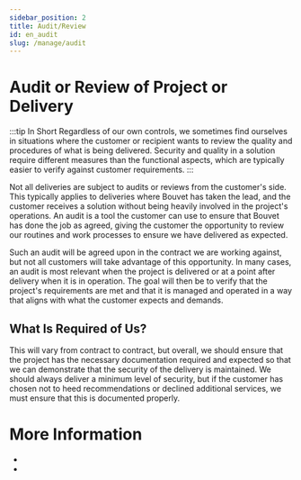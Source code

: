 ```yaml
---
sidebar_position: 2
title: Audit/Review
id: en_audit
slug: /manage/audit
---
```


# Audit or Review of Project or Delivery
:::tip In Short
Regardless of our own controls, we sometimes find ourselves in situations where the customer or recipient wants to review the quality and procedures of what is being delivered. Security and quality in a solution require different measures than the functional aspects, which are typically easier to verify against customer requirements.
:::

Not all deliveries are subject to audits or reviews from the customer's side. This typically applies to deliveries where Bouvet has taken the lead, and the customer receives a solution without being heavily involved in the project's operations. An audit is a tool the customer can use to ensure that Bouvet has done the job as agreed, giving the customer the opportunity to review our routines and work processes to ensure we have delivered as expected.

Such an audit will be agreed upon in the contract we are working against, but not all customers will take advantage of this opportunity. In many cases, an audit is most relevant when the project is delivered or at a point after delivery when it is in operation. The goal will then be to verify that the project's requirements are met and that it is managed and operated in a way that aligns with what the customer expects and demands.

## What Is Required of Us?
This will vary from contract to contract, but overall, we should ensure that the project has the necessary documentation required and expected so that we can demonstrate that the security of the delivery is maintained. We should always deliver a minimum level of security, but if the customer has chosen not to heed recommendations or declined additional services, we must ensure that this is documented properly.

# More Information
* 
* 
